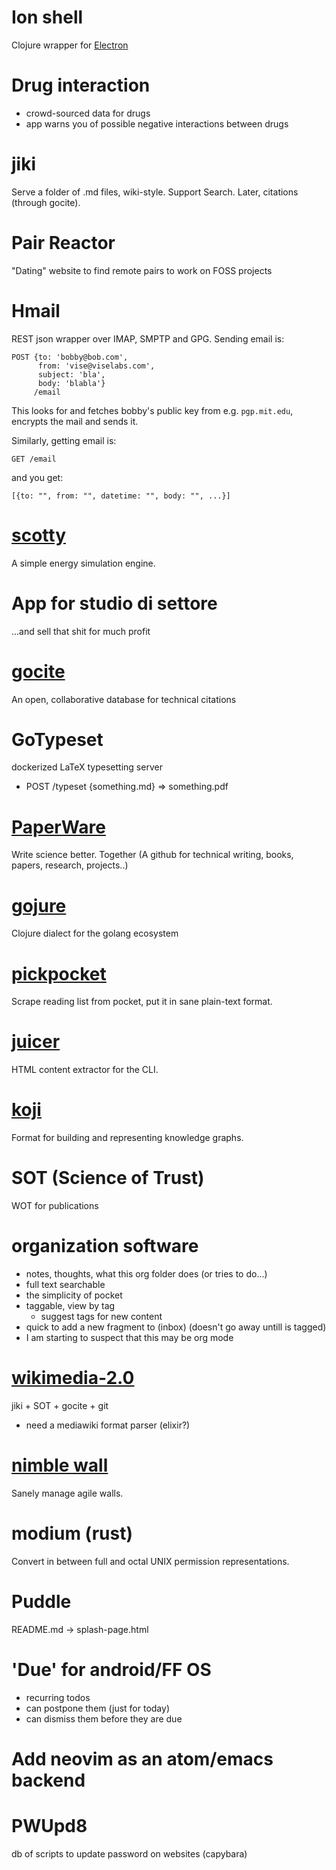 # Ion shell

Clojure wrapper for [Electron](http://electron.atom.io)


# Drug interaction

- crowd-sourced data for drugs
- app warns you of possible negative interactions between drugs


# jiki

Serve a folder of .md files, wiki-style. Support Search. Later, citations (through gocite).


# Pair Reactor

"Dating" website to find remote pairs to work on FOSS projects


# Hmail

REST json wrapper over IMAP, SMPTP and GPG. Sending email is:
```
POST {to: 'bobby@bob.com',
      from: 'vise@viselabs.com',
      subject: 'bla',
      body: 'blabla'}
     /email
```

This looks for and fetches bobby's public key from e.g. `pgp.mit.edu`, encrypts the mail and sends it.

Similarly, getting email is:

```
GET /email
```

and you get:

```
[{to: "", from: "", datetime: "", body: "", ...}]
```


# [scotty](./detailed/scotty.md)

A simple energy simulation engine.


# App for studio di settore

...and sell that shit for much profit


# [gocite](./detailed/gocite.md)

An open, collaborative database for technical citations


# GoTypeset

dockerized LaTeX typesetting server
- POST /typeset {something.md} => something.pdf


# [PaperWare](./detailed/scihub.md)

Write science better. Together (A github for technical writing, books, papers, research, projects..)


# [gojure](./detailed/gojure.md)

Clojure dialect for the golang ecosystem


# [pickpocket](./detailed/pickpocket.md)

Scrape reading list from pocket, put it in sane plain-text format.


# [juicer](./detailed/juicer.md)

HTML content extractor for the CLI.


# [koji](./detailed/koji.md)

Format for building and representing knowledge graphs.


# SOT (Science of Trust)

WOT for publications


# organization software

- notes, thoughts, what this org folder does (or tries to do...)
- full text searchable
- the simplicity of pocket
- taggable, view by tag
  - suggest tags for new content
- quick to add a new fragment to (inbox) (doesn't go away untill is tagged)
- I am starting to suspect that this may be org mode


# [wikimedia-2.0](./detailed/better_wikimedia.md)

jiki + SOT + gocite + git
- need a mediawiki format parser (elixir?)


# [nimble wall](./detailed/nimble_wall.md)

Sanely manage agile walls.

# modium (rust)

Convert in between full and octal UNIX permission representations.


# Puddle

README.md -> splash-page.html


# 'Due' for android/FF OS

- recurring todos
- can postpone them (just for today)
- can dismiss them before they are due


# Add neovim as an atom/emacs backend

# PWUpd8
db of scripts to update password on websites (capybara)
